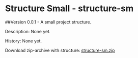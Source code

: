 # Structure Small - structure-sm

##Version
0.0.1 - A small project structure.

Description:
None yet.

History:
None yet.

Download zip-archive with structure: [structure-sm.zip](https://github.com/amazingsam/meteor-industry-standard/blob/master/Structure/structure-sm/structure-sm.zip)

